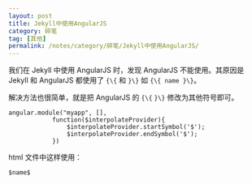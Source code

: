```yaml
---
layout: post
title: Jekyll中使用AngularJS
category: 碎笔
tag: [其他]
permalink: /notes/category/碎笔/Jekyll中使用AngularJS/
---
```

我们在 Jekyll 中使用 AngularJS 时，发现 AngularJS 不能使用。其原因是 Jekyll 和 AngularJS 都使用了 `{\{` 和 `}\}` 如 `{\{ name }\}`。

解决方法也很简单，就是把 AngularJS 的 `{\{` `}\}` 修改为其他符号即可。
```
angular.module("myapp", [],
            function($interpolateProvider){
                $interpolateProvider.startSymbol('$');
                $interpolateProvider.endSymbol('$');
            })
```

html 文件中这样使用：
```
$name$
```
